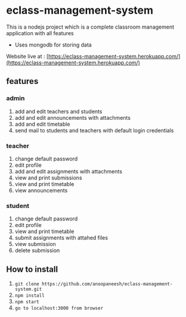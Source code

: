 # eclass-management-system
This is a nodejs project which is a complete classroom management application with all features

- Uses mongodb for storing data

Website live at : [https://eclass-management-system.herokuapp.com/](https://eclass-management-system.herokuapp.com/)

## features
### admin
1. add and edit teachers and students
2. add and edit announcements with attachments
3. add and edit timetable
4. send mail to students and teachers with default login credentials

### teacher
1. change default password
2. edit profile
3. add and edit assignments with attachments
4. view and print submissions
5. view and print timetable
6. view announcements

### student
1. change default password
2. edit profile
3. view and print timetable
4. submit assignments with attahed files
5. view submission
6. delete submission

## How to install
1. `` git clone https://github.com/anoopaneesh/eclass-management-system.git ``
2. `` npm install ``
3. `` npm start ``
4. `` go to localhost:3000 from browser ``
